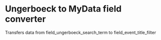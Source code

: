 # Ungerboeck to MyData field converter
Transfers data from field_ungerboeck_search_term to field_event_title_filter
